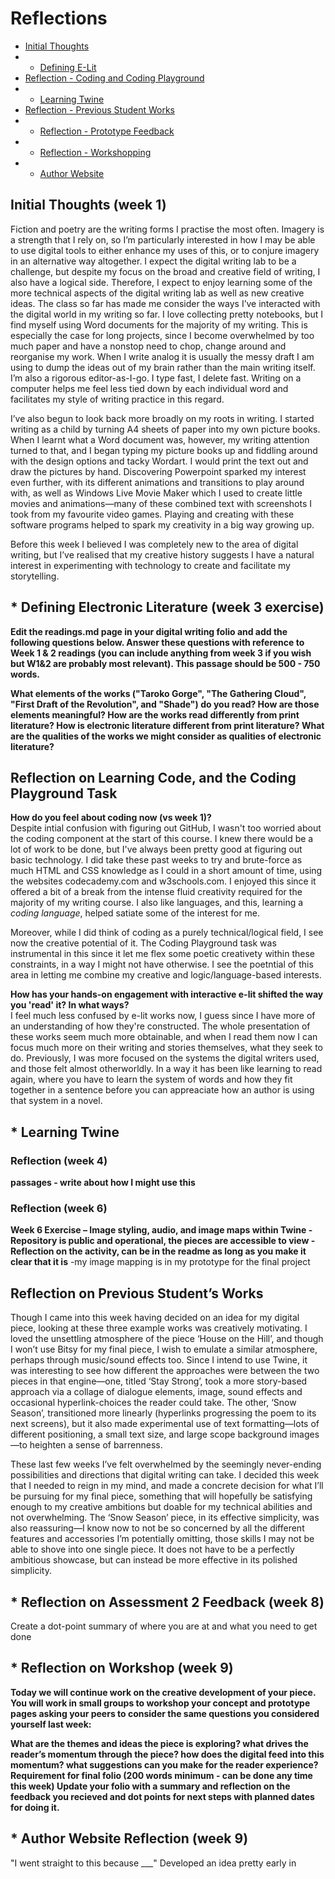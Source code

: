 # Reflections
- [Initial Thoughts](#thoughts)<br>
- * [Defining E-Lit](#defining)<br>
- [Reflection - Coding and Coding Playground](#playground)<br>
- * [Learning Twine](#twine)<br>
- [Reflection - Previous Student Works](#previous)<br>
- * [Reflection - Prototype Feedback](#taxonomy)<br>
- * [Reflection - Workshopping](#workshop)<br>
- * [Author Website](#author)<br>

## Initial Thoughts (week 1) <a id="thoughts"></a>
Fiction and poetry are the writing forms I practise the most often. Imagery is a strength that I rely on, so I’m particularly interested in how I may be able to use digital tools to either enhance my uses of this, or to conjure imagery in an alternative way altogether. I expect the digital writing lab to be a challenge, but despite my focus on the broad and creative field of writing, I also have a logical side. Therefore, I expect to enjoy learning some of the more technical aspects of the digital writing lab as well as new creative ideas.
The class so far has made me consider the ways I’ve interacted with the digital world in my writing so far. I love collecting pretty notebooks, but I find myself using Word documents for the majority of my writing. This is especially the case for long projects, since I become overwhelmed by too much paper and have a nonstop need to chop, change around and reorganise my work. When I write analog it is usually the messy draft I am using to dump the ideas out of my brain rather than the main writing itself. I’m also a rigorous editor-as-I-go. I type fast, I delete fast. Writing on a computer helps me feel less tied down by each individual word and facilitates my style of writing practice in this regard.

I’ve also begun to look back more broadly on my roots in writing. I started writing as a child by turning A4 sheets of paper into my own picture books. When I learnt what a Word document was, however, my writing attention turned to that, and I began typing my picture books up and fiddling around with the design options and tacky Wordart. I would print the text out and draw the pictures by hand. Discovering Powerpoint sparked my interest even further, with its different animations and transitions to play around with, as well as Windows Live Movie Maker which I used to create little movies and animations—many of these combined text with screenshots I took from my favourite video games. Playing and creating with these software programs helped to spark my creativity in a big way growing up.

Before this week I believed I was completely new to the area of digital writing, but I’ve realised that my creative history suggests I have a natural interest in experimenting with technology to create and facilitate my storytelling.

## * Defining Electronic Literature (week 3 exercise) <a id="defining"></a>
<strong>Edit the readings.md page in your digital writing folio and add the following questions below. Answer these questions with reference to Week 1 & 2 readings (you can include anything from week 3 if you wish but W1&2 are probably most relevant). This passage should be 500 - 750 words.

What elements of the works ("Taroko Gorge", "The Gathering Cloud", "First Draft of the Revolution", and "Shade") do you read?
How are those elements meaningful?
How are the works read differently from print literature?
How is electronic literature different from print literature?
What are the qualities of the works we might consider as qualities of electronic literature?</strong>

## Reflection on Learning Code, and the Coding Playground Task <a id="playground"></a>
<strong>How do you feel about coding now (vs week 1)?</strong><br>
Despite intial confusion with figuring out GitHub, I wasn't too worried about the coding component at the start of this course. I knew there would be a lot of work to be done, but I've always been pretty good at figuring out basic technology. I did take these past weeks to try and brute-force as much HTML and CSS knowledge as I could in a short amount of time, using the websites codecademy.com and w3schools.com. I enjoyed this since it offered a bit of a break from the intense fluid creativity required for the majority of my writing course. I also like languages, and this, learning a <em>coding language</em>, helped satiate some of the interest for me.

Moreover, while I did think of coding as a purely technical/logical field, I see now the creative potential of it. The Coding Playground task was instrumental in this since it let me flex some poetic creativety within these constraints, in a way I might not have otherwise. I see the poetntial of this area in letting me combine my creative and logic/language-based interests.

<strong>How has your hands-on engagement with interactive e-lit shifted the way you 'read' it? In what ways?</strong><br>
I feel much less confused by e-lit works now, I guess since I have more of an understanding of how they're constructed. The whole presentation of these works seem much more obtainable, and when I read them now I can focus much more on their writing and stories themselves, what they seek to do. Previously, I was more focused on the systems the digital writers used, and those felt almost otherworldly. In a way it has been like learning to read again, where you have to learn the system of words and how they fit together in a sentence before you can appreaciate how an author is using that system in a novel.

## * Learning Twine <a id="twine"></a>
### Reflection (week 4)
<strong>passages - write about how I might use this</strong>

### Reflection (week 6)
<strong>Week 6 Exercise – Image styling, audio, and image maps within Twine
    - Repository is public and operational, the pieces are accessible to view
    - Reflection on the activity, can be in the readme as long as you make it clear that it is</strong>
-my image mapping is in my prototype for the final project

## Reflection on Previous Student’s Works <a id="previous"></a>
Though I came into this week having decided on an idea for my digital piece, looking at these three example works was creatively motivating. I loved the unsettling atmosphere of the piece ‘House on the Hill’, and though I won’t use Bitsy for my final piece, I wish to emulate a similar atmosphere, perhaps through music/sound effects too. Since I intend to use Twine, it was interesting to see how different the approaches were between the two pieces in that engine—one, titled ‘Stay Strong’, took a more story-based approach via a collage of dialogue elements, image, sound effects and occasional hyperlink-choices the reader could take. The other, ‘Snow Season’, transitioned more linearly (hyperlinks progressing the poem to its next screens), but it also made experimental use of text formatting—lots of different positioning, a small text size, and large scope background images—to heighten a sense of barrenness.

These last few weeks I’ve felt overwhelmed by the seemingly never-ending possibilities and directions that digital writing can take. I decided this week that I needed to reign in my mind, and made a concrete decision for what I’ll be pursuing for my final piece, something that will hopefully be satisfying enough to my creative ambitions but doable for my technical abilities and not overwhelming. The ‘Snow Season’ piece, in its effective simplicity, was also reassuring—I know now to not be so concerned by all the different features and accessories I’m potentially omitting, those skills I may not be able to shove into one single piece. It does not have to be a perfectly ambitious showcase, but can instead be more effective in its polished simplicity.

## * Reflection on Assessment 2 Feedback (week 8) <a id="feedback"></a>
Create a dot-point summary of where you are at and what you need to get done

## * Reflection on Workshop (week 9) <a id="workshop"></a>
<strong>Today we will continue work on the creative development of your piece. You will work in small groups to workshop your concept and prototype pages asking your peers to consider the same questions you considered yourself last week:

What are the themes and ideas the piece is exploring?
what drives the reader’s momentum through the piece?
how does the digital feed into this momentum?
what suggestions can you make for the reader experience?
Requirement for final folio (200 words minimum - can be done any time this week) Update your folio with a summary and reflection on the feedback you recieved and dot points for next steps with planned dates for doing it.</strong>

## * Author Website Reflection (week 9) <a id="author"></a>



 "I went straight to this because ___"
 Developed an idea pretty early in